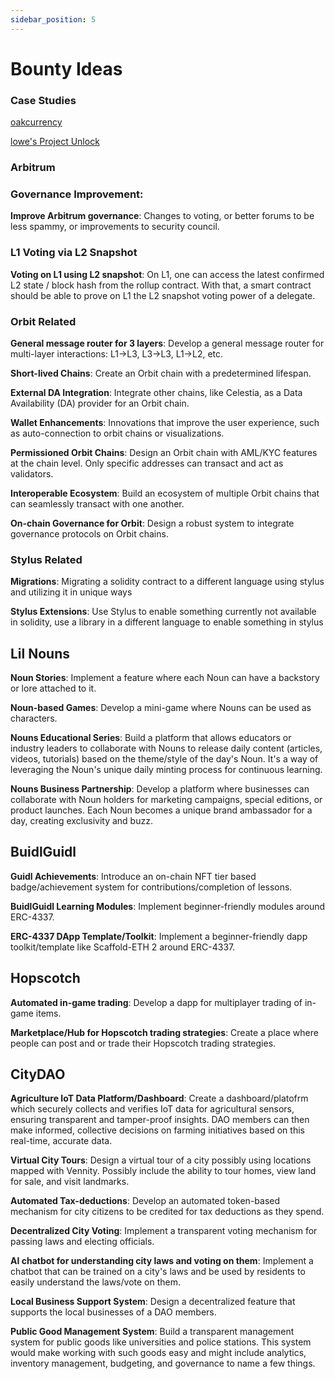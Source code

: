 ```yaml
---
sidebar_position: 5
---
```


# Bounty Ideas

### Case Studies

[oakcurrency](https://www.oak.community/)

[lowe's Project Unlock](https://www.lowesinnovationlabs.com/projects/projectunlock)

### Arbitrum

### Governance Improvement:
**Improve Arbitrum governance**: Changes to voting, or better forums to be less spammy, or improvements to security council.

### L1 Voting via L2 Snapshot
**Voting on L1 using L2 snapshot**: On L1, one can access the latest confirmed L2 state / block hash from the rollup contract. With that, a smart contract should be able to prove on L1 the L2 snapshot voting power of a delegate. 

### Orbit Related

**General message router for 3 layers**: Develop a general message router for multi-layer interactions: L1->L3, L3->L3, L1->L2, etc.

**Short-lived Chains**: Create an Orbit chain with a predetermined lifespan.

**External DA Integration**: Integrate other chains, like Celestia, as a Data Availability (DA) provider for an Orbit chain.

**Wallet Enhancements**: Innovations that improve the user experience, such as auto-connection to orbit chains or visualizations.

**Permissioned Orbit Chains**: Design an Orbit chain with AML/KYC features at the chain level. Only specific addresses can transact and act as validators.

**Interoperable Ecosystem**: Build an ecosystem of multiple Orbit chains that can seamlessly transact with one another.

**On-chain Governance for Orbit**: Design a robust system to integrate governance protocols on Orbit chains.

### Stylus Related

**Migrations**: Migrating a solidity contract to a different language using stylus and utilizing it in unique ways 

**Stylus Extensions**: Use Stylus to enable something currently not available in solidity, use a library in a different language to enable something in stylus

## Lil Nouns

**Noun Stories**: Implement a feature where each Noun can have a backstory or lore attached to it.

**Noun-based Games**: Develop a mini-game where Nouns can be used as characters.

**Nouns Educational Series**: Build a platform that allows educators or industry leaders to collaborate with Nouns to release daily content (articles, videos, tutorials) based on the theme/style of the day's Noun. It's a way of leveraging the Noun's unique daily minting process for continuous learning.

**Nouns Business Partnership**: Develop a platform where businesses can collaborate with Noun holders for marketing campaigns, special editions, or product launches. Each Noun becomes a unique brand ambassador for a day, creating exclusivity and buzz.


## BuidlGuidl

**Guidl Achievements**: Introduce an on-chain NFT tier based badge/achievement system for contributions/completion of lessons.

**BuidlGuidl Learning Modules**: Implement beginner-friendly modules around ERC-4337.

**ERC-4337 DApp Template/Toolkit**: Implement a beginner-friendly dapp toolkit/template like Scaffold-ETH 2 around ERC-4337.


## Hopscotch

**Automated in-game trading**: Develop a dapp for multiplayer trading of in-game items.

**Marketplace/Hub for Hopscotch trading strategies**: Create a place where people can post and or trade their Hopscotch trading strategies.

## CityDAO

**Agriculture IoT Data Platform/Dashboard**: Create a dashboard/platofrm which securely collects and verifies IoT data for agricultural sensors, ensuring transparent and tamper-proof insights. DAO members can then make informed, collective decisions on farming initiatives based on this real-time, accurate data.

**Virtual City Tours**: Design a virtual tour of a city possibly using locations mapped with Vennity. Possibly include the ability to tour homes, view land for sale, and visit landmarks.

**Automated Tax-deductions**: Develop an automated token-based mechanism for city citizens to be credited for tax deductions as they spend.

**Decentralized City Voting**: Implement a transparent voting mechanism for passing laws and electing officials.

**AI chatbot for understanding city laws and voting on them**: Implement a chatbot that can be trained on a city's laws and be used by residents to easily understand the laws/vote on them. 

**Local Business Support System**: Design a decentralized feature that supports the local businesses of a DAO members.

**Public Good Management System**: Build a transparent management system for public goods like universities and police stations. This system would make working with such goods easy and might include analytics, inventory management, budgeting, and governance to name a few things.